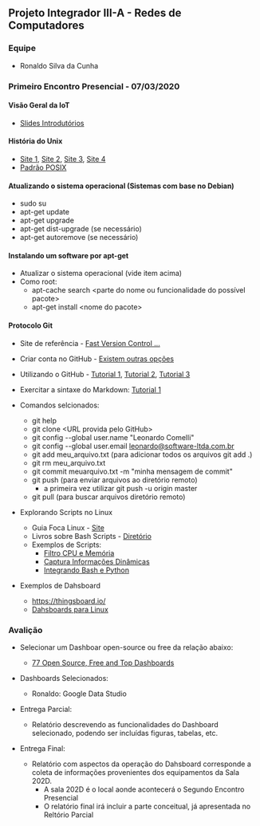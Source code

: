 ## Projeto Integrador III-A - Redes de Computadores

### Equipe

  * Ronaldo Silva da Cunha
  
### Primeiro Encontro Presencial - 07/03/2020

#### Visão Geral da IoT
  * [Slides Introdutórios](http://olaria.ucpel.edu.br/materiais/lib/exe/fetch.php?media=iot_visao_geral.pdf)

#### História do Unix
* [Site 1](https://www.levenez.com/unix/), [Site 2](https://en.wikipedia.org/wiki/Timeline_of_operating_systems), [Site 3](https://lcomlinux.wordpress.com/a-historia-do-linux/), [Site 4](https://distrowatch.com/)
* [Padrão POSIX](https://pt.wikipedia.org/wiki/POSIX)

#### Atualizando o sistema operacional (Sistemas com base no Debian)
* sudo su
* apt-get update
* apt-get upgrade
* apt-get dist-upgrade (se necessário)
* apt-get autoremove (se necessário)

#### Instalando um software por apt-get
* Atualizar o sistema operacional (vide item acima)
* Como root:
  * apt-cache search \<parte do nome ou funcionalidade do possível pacote\>
  * apt-get install \<nome do pacote\>

#### Protocolo Git
  * Site de referência - [Fast Version Control ...](https://git-scm.com/)
  * Criar conta no GitHub - [Existem outras opções](https://pt.wikiversity.org/wiki/Github_x_Gitlab_x_Bitbucket)
  * Utilizando o GitHub - [Tutorial 1](https://rogerdudler.github.io/git-guide/index.pt_BR.html), [Tutorial 2](https://www.hostinger.com.br/tutoriais/comandos-basicos-de-git/), [Tutorial 3](https://gist.github.com/leocomelli/2545add34e4fec21ec16)
  * Exercitar a sintaxe do Markdown: [Tutorial 1](https://docs.pipz.com/central-de-ajuda/learning-center/guia-basico-de-markdown)

  * Comandos selcionados:
    * git help
    * git clone \<URL provida pelo GitHub\>
    * git config --global user.name "Leonardo Comelli"
    * git config --global user.email leonardo@software-ltda.com.br
    * git add meu_arquivo.txt (para adicionar todos os arquivos git add .)
    * git rm meu_arquivo.txt
    * git commit meuarquivo.txt -m "minha mensagem de commit"
    * git push (para enviar arquivos ao diretório remoto)
      * a primeira vez utilizar git push -u origin master
    * git pull (para buscar arquivos diretório remoto)

  * Explorando Scripts no Linux
    * Guia Foca Linux - [Site](https://guiafoca.org/)
    * Livros sobre Bash Scripts - [Diretório](https://drive.google.com/open?id=0B2INSZz1E5TlVWdkVFM0OUxKXzA)
    * Exemplos de Scripts:
      * [Filtro CPU e Memória](http://olaria.ucpel.edu.br/materiais/doku.php?id=script-filtro-informacoes)
      * [Captura Informações Dinâmicas](http://olaria.ucpel.edu.br/materiais/lib/exe/fetch.php?media=script-cpu-dinamico.sh.zip)
      * [Integrando Bash e Python](http://olaria.ucpel.edu.br/materiais/doku.php?id=integrando-bash-python)

  * Exemplos de Dahsboard
    * https://thingsboard.io/
    * [Dahsboards para Linux](https://homelaber.com.br/linux-dashboards-ferramentas-simples-para-monitorar-o-seu-servidor-linux/)
    
 ### Avalição
 
  * Selecionar um Dashboar open-source ou free da relação abaixo:
      * [77 Open Source, Free and Top Dashboards](https://www.predictiveanalyticstoday.com/open-source-dashboard-software/)
      
  * Dashboards Selecionados:
    * Ronaldo: Google Data Studio
 
  * Entrega Parcial:
    * Relatório descrevendo as funcionalidades do Dashboard selecionado, podendo ser incluídas figuras, tabelas, etc.
    
  * Entrega Final:
    * Relatório com aspectos da operação do Dahsboard corresponde a coleta de informações provenientes dos equipamentos da Sala 202D.
      * A sala 202D é o local aonde acontecerá o Segundo Encontro Presencial
      * O relatório final irá incluir a parte conceitual, já apresentada no Reltório Parcial
